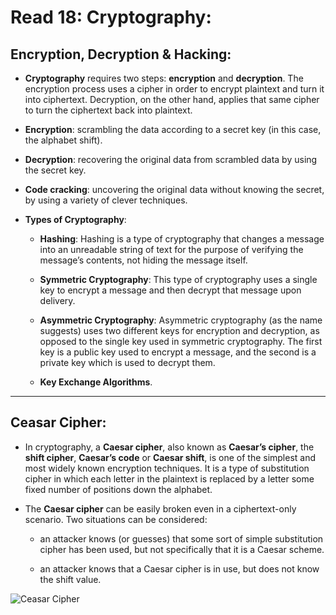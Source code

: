 # Read 18: Cryptography:

## Encryption, Decryption & Hacking:

* **Cryptography** requires two steps: **encryption** and **decryption**. The encryption process uses a cipher in order to encrypt plaintext and turn it into ciphertext. Decryption, on the other hand, applies that same cipher to turn the ciphertext back into plaintext.

* **Encryption**: scrambling the data according to a secret key (in this case, the alphabet shift).

* **Decryption**: recovering the original data from scrambled data by using the secret key.

* **Code cracking**: uncovering the original data without knowing the secret, by using a variety of clever techniques.

* **Types of Cryptography**:

  * **Hashing**: Hashing is a type of cryptography that changes a message into an unreadable string of text for the purpose of verifying the message’s contents, not hiding the message itself.

  * **Symmetric Cryptography**: This type of cryptography uses a single key to encrypt a message and then decrypt that message upon delivery.

  * **Asymmetric Cryptography**: Asymmetric cryptography (as the name suggests) uses two different keys for encryption and decryption, as opposed to the single key used in symmetric cryptography. The first key is a public key used to encrypt a message, and the second is a private key which is used to decrypt them.

  * **Key Exchange Algorithms**.

----------------------------

## Ceasar Cipher:

* In cryptography, a **Caesar cipher**, also known as **Caesar’s cipher**, the **shift cipher**, **Caesar’s code** or **Caesar shift**, is one of the simplest and most widely known encryption techniques. It is a type of substitution cipher in which each letter in the plaintext is replaced by a letter some fixed number of positions down the alphabet.

* The **Caesar cipher** can be easily broken even in a ciphertext-only scenario. Two situations can be considered:

  * an attacker knows (or guesses) that some sort of simple substitution cipher has been used, but not specifically that it is a Caesar scheme.

  * an attacker knows that a Caesar cipher is in use, but does not know the shift value.

![Ceasar Cipher](https://upload.wikimedia.org/wikipedia/commons/thumb/4/4a/Caesar_cipher_left_shift_of_3.svg/1200px-Caesar_cipher_left_shift_of_3.svg.png)
